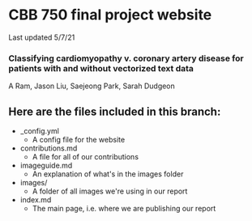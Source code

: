 # CBB 750 final project website

Last updated 5/7/21

### Classifying cardiomyopathy v. coronary artery disease for patients with and without vectorized text data

A Ram, Jason Liu, Saejeong Park, Sarah Dudgeon

## Here are the files included in this branch: 
* \_config.yml
	* A config file for the website
* contributions.md
	* A file for all of our contributions
* imageguide.md
	* An explanation of what's in the images folder
* images/
	* A folder of all images we're using in our report
* index.md
	* The main page, i.e. where we are publishing our report
